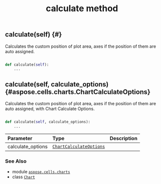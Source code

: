 ﻿---
title: calculate method
second_title: Aspose.Cells for Python via .NET API References
description: 
type: docs
weight: 20
url: /aspose.cells.charts/chart/calculate/
is_root: false
---

## calculate(self) {#}

Calculates the custom position of plot area, axes if the position of them are auto assigned.



```python

def calculate(self):
    ...
```




## calculate(self, calculate_options) {#aspose.cells.charts.ChartCalculateOptions}

Calculates the custom position of plot area, axes if the position of them are auto assigned, with Chart Calculate Options.



```python

def calculate(self, calculate_options):
    ...
```


| Parameter | Type | Description |
| :- | :- | :- |
| calculate_options | [`ChartCalculateOptions`](/cells/python-net/aspose.cells.charts/chartcalculateoptions) |  |



### See Also
* module [`aspose.cells.charts`](../../)
* class [`Chart`](/cells/python-net/aspose.cells.charts/chart)
